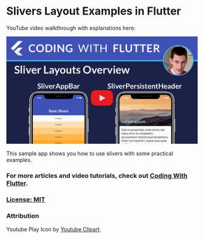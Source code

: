 # Slivers Layout Examples in Flutter 

YouTube video walkthrough with explanations here: 

[![Flutter Slivers Deep Dive: SliverAppBar, SliverPersistentHeader](media/sliver-layouts-overview-poster.png)]()

This sample app shows you how to use slivers with some practical examples.

### For more articles and video tutorials, check out [Coding With Flutter](https://codingwithflutter.com/).


### [License: MIT](LICENSE.md)

### Attribution

Youtube Play Icon by [Youtube Clipart](http://clipartmag.com/youtube-clipart).
